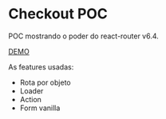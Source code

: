 # Checkout POC

POC mostrando o poder do react-router v6.4.

[DEMO](https://checkout-poc.vercel.app)

As features usadas:

- Rota por objeto
- Loader
- Action
- Form vanilla
